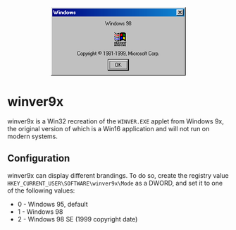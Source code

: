 <center>
    <img src="screenshot.png" alt="winver9x with Windows 98 SE style">
</center>

# winver9x
winver9x is a Win32 recreation of the `WINVER.EXE` applet from Windows 9x, the original version of which is
a Win16 application and will not run on modern systems.

## Configuration
winver9x can display different brandings. To do so, create the registry value
`HKEY_CURRENT_USER\SOFTWARE\winver9x\Mode` as a DWORD, and set it to one of
the following values:

- 0 - Windows 95, default
- 1 - Windows 98
- 2 - Windows 98 SE (1999 copyright date)